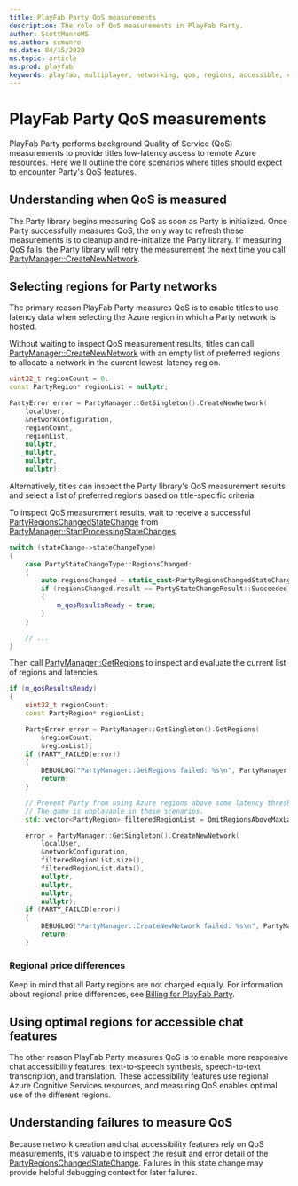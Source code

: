 ```yaml
---
title: PlayFab Party QoS measurements
description: The role of QoS measurements in PlayFab Party.
author: ScottMunroMS
ms.author: scmunro
ms.date: 04/15/2020
ms.topic: article
ms.prod: playfab
keywords: playfab, multiplayer, networking, qos, regions, accessible, chat
---
```


# PlayFab Party QoS measurements

PlayFab Party performs background Quality of Service (QoS) measurements to provide titles low-latency access to remote Azure resources. Here we'll outline the core scenarios where titles should expect to encounter Party's QoS features.

## Understanding when QoS is measured

The Party library begins measuring QoS as soon as Party is initialized. Once Party successfully measures QoS, the only way to refresh these measurements is to cleanup and re-initialize the Party library. If measuring QoS fails, the Party library will retry the measurement the next time you call [PartyManager::CreateNewNetwork](reference/classes/PartyManager/methods/partymanager_createnewnetwork.md).

## Selecting regions for Party networks

The primary reason PlayFab Party measures QoS is to enable titles to use latency data when selecting the Azure region in which a Party network is hosted.

Without waiting to inspect QoS measurement results, titles can call [PartyManager::CreateNewNetwork](reference/classes/PartyManager/methods/partymanager_createnewnetwork.md) with an empty list of preferred regions to allocate a network in the current lowest-latency region.

```cpp
uint32_t regionCount = 0;
const PartyRegion* regionList = nullptr;

PartyError error = PartyManager::GetSingleton().CreateNewNetwork(
    localUser,
    &networkConfiguration,
    regionCount,
    regionList,
    nullptr,
    nullptr,
    nullptr,
    nullptr);
```

Alternatively, titles can inspect the Party library's QoS measurement results and select a list of preferred regions based on title-specific criteria.

To inspect QoS measurement results, wait to receive a successful [PartyRegionsChangedStateChange](reference/structs/partyregionschangedstatechange.md) from [PartyManager::StartProcessingStateChanges](reference/classes/PartyManager/methods/partymanager_startprocessingstatechanges.md).

```cpp
switch (stateChange->stateChangeType)
{
    case PartyStateChangeType::RegionsChanged:
    {
        auto regionsChanged = static_cast<PartyRegionsChangedStateChange*>(stateChange);
        if (regionsChanged.result == PartyStateChangeResult::Succeeded)
        {
            m_qosResultsReady = true;
        }
    }

    // ...
}
```

Then call [PartyManager::GetRegions](reference/classes/PartyManager/methods/partymanager_getregions.md) to inspect and evaluate the current list of regions and latencies.

```cpp
if (m_qosResultsReady)
{
    uint32_t regionCount;
    const PartyRegion* regionList;

    PartyError error = PartyManager::GetSingleton().GetRegions(
        &regionCount,
        &regionList);
    if (PARTY_FAILED(error))
    {
        DEBUGLOG("PartyManager::GetRegions failed: %s\n", PartyManager::GetErrorMessage(error));
        return;
    }

    // Prevent Party from using Azure regions above some latency threshold.
    // The game is unplayable in those scenarios.
    std::vector<PartyRegion> filteredRegionList = OmitRegionsAboveMaxLatency(regionCount, regionList, maxLatency);

    error = PartyManager::GetSingleton().CreateNewNetwork(
        localUser,
        &networkConfiguration,
        filteredRegionList.size(),
        filteredRegionList.data(),
        nullptr,
        nullptr,
        nullptr,
        nullptr);
    if (PARTY_FAILED(error))
    {
        DEBUGLOG("PartyManager::CreateNewNetwork failed: %s\n", PartyManager::GetErrorMessage(error));
        return;
    }
```

### Regional price differences

Keep in mind that all Party regions are not charged equally. For information about regional price differences, see [Billing for PlayFab Party](pricing.md#network-egress).

## Using optimal regions for accessible chat features

The other reason PlayFab Party measures QoS is to enable more responsive chat accessibility features: text-to-speech synthesis, speech-to-text transcription, and translation. These accessibility features use regional Azure Cognitive Services resources, and measuring QoS enables optimal use of the different regions.

## Understanding failures to measure QoS

Because network creation and chat accessibility features rely on QoS measurements, it's valuable to inspect the result and error detail of the [PartyRegionsChangedStateChange](reference/structs/partyregionschangedstatechange.md). Failures in this state change may provide helpful debugging context for later failures.
